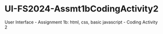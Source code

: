# UI-FS2024-Assmt1bCodingActivity2
User Interface - Assignment 1b: html, css, basic javascript - Coding Activity 2
